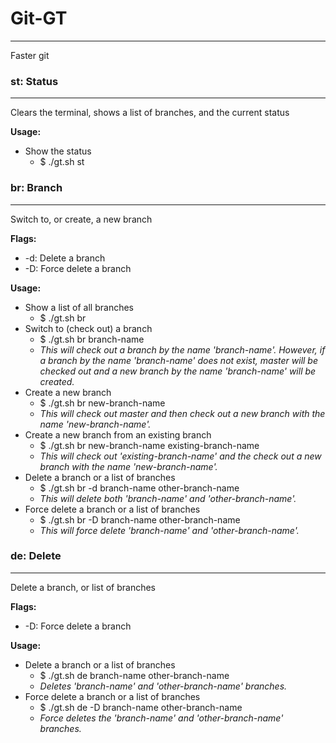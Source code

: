 # Git-GT
--------
Faster git

### st: Status
----------
Clears the terminal, shows a list of branches, and the current status

__Usage:__
* Show the status
  * $ ./gt.sh st

### br: Branch
----------
Switch to, or create, a new branch

__Flags:__
* -d: Delete a branch
* -D: Force delete a branch

__Usage:__
* Show a list of all branches
  * $ ./gt.sh br
* Switch to (check out) a branch
  * $ ./gt.sh br branch-name
  * _This will check out a branch by the name 'branch-name'. However, if a branch by the name 'branch-name' does not exist, master will be checked out and a new branch by the name 'branch-name' will be created._
* Create a new branch
  * $ ./gt.sh br new-branch-name
  * _This will check out master and then check out a new branch with the name 'new-branch-name'._
* Create a new branch from an existing branch
  * $ ./gt.sh br new-branch-name existing-branch-name
  * _This will check out 'existing-branch-name' and the check out a new branch with the name 'new-branch-name'._
* Delete a branch or a list of branches
  * $ ./gt.sh br -d branch-name other-branch-name
  * _This will delete both 'branch-name' and 'other-branch-name'._
* Force delete a branch or a list of branches
  * $ ./gt.sh br -D branch-name other-branch-name
  * _This will force delete 'branch-name' and 'other-branch-name'._

### de: Delete
----------
Delete a branch, or list of branches

__Flags:__
* -D: Force delete a branch

__Usage:__
* Delete a branch or a list of branches
  * $ ./gt.sh de branch-name other-branch-name
  * _Deletes 'branch-name' and 'other-branch-name' branches._
* Force delete a branch or a list of branches
  * $ ./gt.sh de -D branch-name other-branch-name
  * _Force deletes the 'branch-name' and 'other-branch-name' branches._
